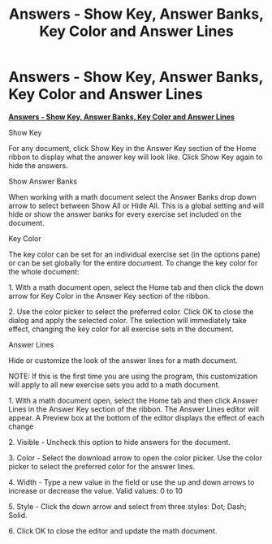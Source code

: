 ﻿---
title: Answers - Show Key, Answer Banks, Key Color and Answer Lines
category: reference
---

# Answers - Show Key, Answer Banks, Key Color and Answer Lines

**<u>Answers - Show Key, Answer Banks, Key Color and Answer Lines</u>**

Show Key

For any document, click Show Key in the Answer Key section of the Home ribbon to display what the answer key will look like. Click Show Key again to hide the answers.

Show Answer Banks

When working with a math document select the Answer Banks drop down arrow to select between Show All or Hide All. This is a global setting and will hide or show the answer banks for every exercise set included on the document.

Key Color

The key color can be set for an individual exercise set (in the options pane) or can be set globally for the entire document. To change the key color for the whole document:

1\. With a math document open, select the Home tab and then click the down arrow for Key Color in the Answer Key section of the ribbon.

2\. Use the color picker to select the preferred color. Click OK to close the dialog and apply the selected color. The selection will immediately take effect, changing the key color for all exercise sets in the document.

Answer Lines

Hide or customize the look of the answer lines for a math document.

NOTE: If this is the first time you are using the program, this customization will apply to all new exercise sets you add to a math document.

1\. With a math document open, select the Home tab and then click Answer Lines in the Answer Key section of the ribbon. The Answer Lines editor will appear. A Preview box at the bottom of the editor displays the effect of each change

2\. Visible - Uncheck this option to hide answers for the document.

3\. Color - Select the download arrow to open the color picker. Use the color picker to select the preferred color for the answer lines.

4\. Width - Type a new value in the field or use the up and down arrows to increase or decrease the value. Valid values: 0 to 10

5\. Style - Click the down arrow and select from three styles: Dot; Dash; Solid.

6\. Click OK to close the editor and update the math document.
